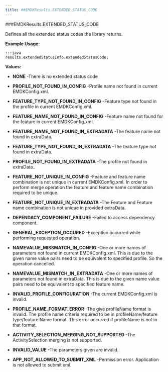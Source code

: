 ```yaml
---
title: ##EMDKResults.EXTENDED_STATUS_CODE
---
```

###EMDKResults.EXTENDED_STATUS_CODE

Defines all the extended status codes the library returns.

 

**Example Usage:**
	
	:::java	
	results.extendedStatusInfo.extendedStatusCode;


**Values:**

* **NONE** -There is no extended status code

* **PROFILE_NOT_FOUND_IN_CONFIG** -Profile name not found in current EMDKConfig.xml.

* **FEATURE_TYPE_NOT_FOUND_IN_CONFIG** -Feature type not found in the profile in current EMDKConfig.xml.

* **FEATURE_NAME_NOT_FOUND_IN_CONFIG** -Feature name not found for the feature in current EMDKConfig.xml.

* **FEATURE_NAME_NOT_FOUND_IN_EXTRADATA** -The feature name not found in extraData.

* **FEATURE_TYPE_NOT_FOUND_IN_EXTRADATA** -The feature type not found in extraData.

* **PROFILE_NOT_FOUND_IN_EXTRADATA** -The profile not found in extraData..

* **FEATURE_NOT_UNIQUE_IN_CONFIG** -Feature and feature name combination is not unique in current EMDKConfig.xml.
 In order to perform merge operation the feature and feature name combination required
 to be unique.

* **FEATURE_NOT_UNIQUE_IN_EXTRADATA** -The Feature and Feature name combination is not unique in provided
extraData.

* **DEPENDACY_COMPONENT_FAILURE** -Failed to access dependency component.

* **GENERAL_EXCEPTION_OCCURED** -Exception occurred while performing requested operation.

* **NAMEVALUE_MISSMATCH_IN_CONFIG** -One or more names of parameters not found in current EMDKConfig.xml. This is due to the given name value pairs need to be equivalent to specified profile. So the operation cancelled.

* **NAMEVALUE_MISMATCH_IN_EXTRADATA** -One or more names of parameters not found in extraData. This is due to the given name value pairs need to be equivalent to specified feature name.

* **INVALID_PROFILE_CONFIGURATION** -The current EMDKConfig.xml is invalid.

* **PROFILE_NAME_FORMAT_ERROR** -The give profileName format is invalid. The profile name criteria required
to be in profileName/feature type/feature Name format. This error occurred if
profileName is not in that format.

* **ACTIVITY_SELECTION_MERGING_NOT_SUPPORTED** -The ActivitySelection merging is not supported.

* **INVALID_VALUE** -The parameters given are invalid.

* **APP_NOT_ALLOWED_TO_SUBMIT_XML** -Permission error. Application is not allowed to submit xml.

